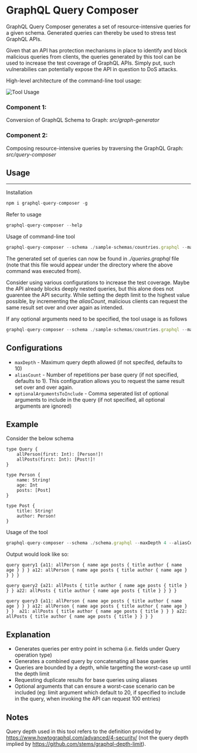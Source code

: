 # GraphQL Query Composer
GraphQL Query Composer generates a set of resource-intensive queries for a given schema. Generated queries can thereby be used to stress test GraphQL APIs.

Given that an API has protection mechanisms in place to identify and block malicious queries from clients, the queries generated by this tool can be used to increase the test coverage of GraphQL APIs. Simply put, such vulnerabilies can potentially expose the API in question to DoS attacks.

High-level architecture of the command-line tool usage:

![Tool Usage](https://github.com/ashera96/graphql-query-composer/master/images/README_image.png?raw=true)

### Component 1:
Conversion of GraphQL Schema to Graph: *src/graph-generator*

### Component 2:
Composing resource-intensive queries by traversing the GraphQL Graph: *src/query-composer*

## Usage
-------
Installation
```javascript
npm i graphql-query-composer -g
```
Refer to usage
```javascript
graphql-query-composer --help
```

Usage of command-line tool
```javascript
graphql-query-composer --schema ./sample-schemas/countries.graphql --maxDepth 6 --aliasCount 2
```

The generated set of queries can now be found in _./queries.graphql_ file (note that this file would appear under the directory where the above command was executed from).

Consider using various configurations to increase the test coverage. Maybe the API already blocks deeply nested queries, but this alone does not guarentee the API security. While setting the depth limit to the highest value possible, by incrementing the _aliasCount_, malicious clients can request the same result set over and over again as intended.

If any optional arguments need to be specified, the tool usage is as follows
```javascript
graphql-query-composer --schema ./sample-schemas/countries.graphql --maxDepth 6 --aliasCount 2 --optionalArgumentsToInclude limit,offset
```

## Configurations
* `maxDepth` - Maximum query depth allowed (if not specifed, defaults to 10)
* `aliasCount` - Number of repetitions per base query (if not specified, defaults to 1). This configuration allows you to request the same result set over and over again.
* `optionalArgumentsToInclude` - Comma seperated list of optional arguments to include in the query (if not specified, all optional arguments are ignored) 

## Example

Consider the below schema
```gql
type Query {
    allPerson(first: Int): [Person!]!
    allPosts(first: Int): [Post!]!
}

type Person {
    name: String!
    age: Int
    posts: [Post]
}

type Post {
    title: String!
    author: Person!
}
```
Usage of the tool
```javascript
graphql-query-composer --schema ./schema.graphql --maxDepth 4 --aliasCount 2
```

Output would look like so:
```gql
query query1 {a11: allPerson { name age posts { title author { name age } } } a12: allPerson { name age posts { title author { name age } } } }

query query2 {a21: allPosts { title author { name age posts { title } } } a22: allPosts { title author { name age posts { title } } } }

query query3 {a11: allPerson { name age posts { title author { name age } } } a12: allPerson { name age posts { title author { name age } } }  a21: allPosts { title author { name age posts { title } } } a22: allPosts { title author { name age posts { title } } } }
```




## Explanation
* Generates queries per entry point in schema (i.e. fields under Query operation type)
* Generates a combined query by concatenating all base queries
* Queries are bounded by a depth, while targetting the worst-case up until the depth limit
* Requesting duplicate results for base queries using aliases
* Optional arguments that can ensure a worst-case scenario can be included (eg: limit argument which default to 20, if specified to include in the query, when invoking the API can request 100 entries)

## Notes
Query depth used in this tool refers to the definition provided by <https://www.howtographql.com/advanced/4-security/> (not the query depth implied by <https://github.com/stems/graphql-depth-limit>).